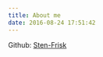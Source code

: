 ```yaml
---
title: About me
date: 2016-08-24 17:51:42
---
```


Github: [Sten-Frisk](https://github.com/Sten-Frisk)

